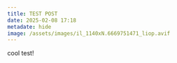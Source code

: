 ```yaml
---
title: TEST POST
date: 2025-02-08 17:18
metadate: hide
image: /assets/images/il_1140xN.6669751471_liop.avif
---
```

cool test!